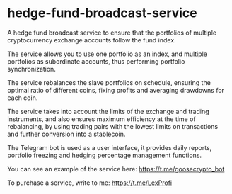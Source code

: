 # hedge-fund-broadcast-service
A hedge fund broadcast service to ensure that the portfolios of multiple cryptocurrency exchange accounts follow the fund index.

The service allows you to use one portfolio as an index, and multiple portfolios as subordinate accounts, thus performing portfolio synchronization.

The service rebalances the slave portfolios on schedule, ensuring the optimal ratio of different coins, fixing profits and averaging drawdowns for each coin.

The service takes into account the limits of the exchange and trading instruments, and also ensures maximum efficiency at the time of rebalancing, by using trading pairs with the lowest limits on transactions and further conversion into a stablecoin.

The Telegram bot is used as a user interface, it provides daily reports, portfolio freezing and hedging percentage management functions.

You can see an example of the service here: https://t.me/goosecrypto_bot

To purchase a service, write to me: https://t.me/LexProfi

